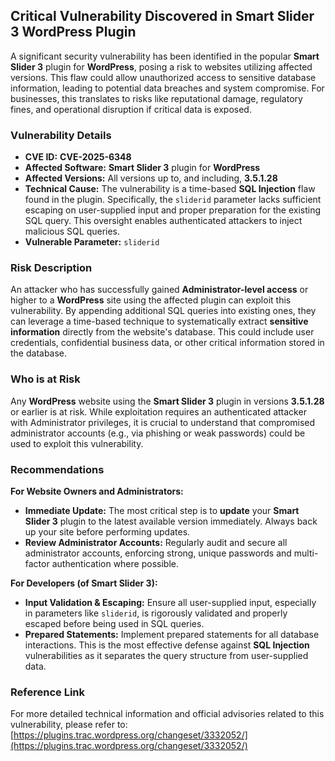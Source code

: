## Critical Vulnerability Discovered in Smart Slider 3 WordPress Plugin

A significant security vulnerability has been identified in the popular **Smart Slider 3** plugin for **WordPress**, posing a risk to websites utilizing affected versions. This flaw could allow unauthorized access to sensitive database information, leading to potential data breaches and system compromise. For businesses, this translates to risks like reputational damage, regulatory fines, and operational disruption if critical data is exposed.

### Vulnerability Details

*   **CVE ID:** **CVE-2025-6348**
*   **Affected Software:** **Smart Slider 3** plugin for **WordPress**
*   **Affected Versions:** All versions up to, and including, **3.5.1.28**
*   **Technical Cause:** The vulnerability is a time-based **SQL Injection** flaw found in the plugin. Specifically, the `sliderid` parameter lacks sufficient escaping on user-supplied input and proper preparation for the existing SQL query. This oversight enables authenticated attackers to inject malicious SQL queries.
*   **Vulnerable Parameter:** `sliderid`

### Risk Description

An attacker who has successfully gained **Administrator-level access** or higher to a **WordPress** site using the affected plugin can exploit this vulnerability. By appending additional SQL queries into existing ones, they can leverage a time-based technique to systematically extract **sensitive information** directly from the website's database. This could include user credentials, confidential business data, or other critical information stored in the database.

### Who is at Risk

Any **WordPress** website using the **Smart Slider 3** plugin in versions **3.5.1.28** or earlier is at risk. While exploitation requires an authenticated attacker with Administrator privileges, it is crucial to understand that compromised administrator accounts (e.g., via phishing or weak passwords) could be used to exploit this vulnerability.

### Recommendations

**For Website Owners and Administrators:**

*   **Immediate Update:** The most critical step is to **update** your **Smart Slider 3** plugin to the latest available version immediately. Always back up your site before performing updates.
*   **Review Administrator Accounts:** Regularly audit and secure all administrator accounts, enforcing strong, unique passwords and multi-factor authentication where possible.

**For Developers (of Smart Slider 3):**

*   **Input Validation & Escaping:** Ensure all user-supplied input, especially in parameters like `sliderid`, is rigorously validated and properly escaped before being used in SQL queries.
*   **Prepared Statements:** Implement prepared statements for all database interactions. This is the most effective defense against **SQL Injection** vulnerabilities as it separates the query structure from user-supplied data.

### Reference Link

For more detailed technical information and official advisories related to this vulnerability, please refer to: [https://plugins.trac.wordpress.org/changeset/3332052/](https://plugins.trac.wordpress.org/changeset/3332052/)